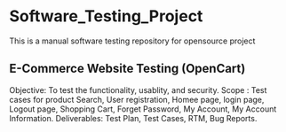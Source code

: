 # Software_Testing_Project
This is a manual software testing repository for opensource project
## E-Commerce Website Testing (OpenCart)
Objective: To test the functionality, usablity, and security.
Scope : Test cases for product Search, User registration, Homee page, login page, Logout page, Shopping Cart, Forget Password, My Account, My Account Information.
Deliverables: Test Plan, Test Cases, RTM, Bug Reports.
